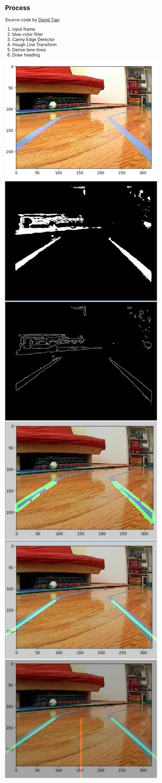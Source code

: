 Process
--------
Source-code by [David Tian](https://towardsdatascience.com/deeppicar-part-4-lane-following-via-opencv-737dd9e47c96)
1. input frame
2. blue-color filter
3. Canny Edge Detector
4. Hough Line Transform
5. Derive lane-lines
6. Draw heading


![](images/test.PNG)
![](images/blue_mask.PNG)
![](images/edges.PNG)
![](images/line_segments.PNG)
![](images/lane_lines.PNG)
![](images/final.PNG)
